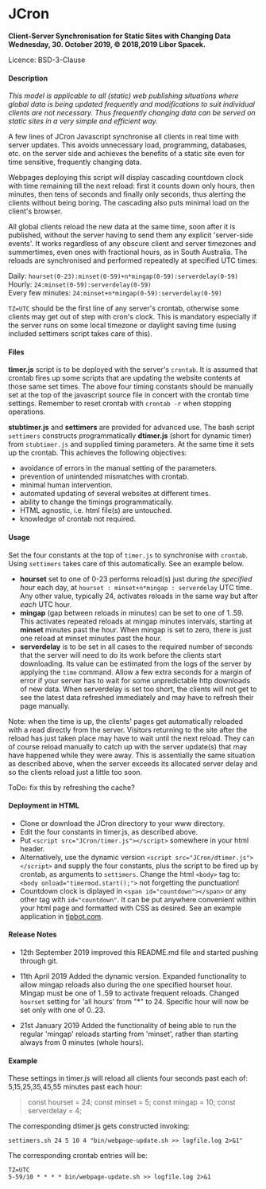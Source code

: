 # JCron
**Client-Server Synchronisation  for Static Sites with Changing Data  
Wednesday, 30. October 2019, © 2018,2019 Libor Spacek.**  

Licence: BSD-3-Clause  

#### Description

*This model is applicable to all (static) web publishing situations where global data is being updated frequently and modifications to suit individual clients are not necessary. Thus frequently changing data can be served on static sites in a very simple and efficient way.*

A few lines of JCron Javascript synchronise all clients in real time with server updates. This avoids unnecessary load, programming, databases, etc. on the 
server side and achieves the benefits of a static site even for time sensitive,
frequently changing data. 

Webpages deploying this script will display cascading countdown clock with time remaining till the next reload: first it counts down only hours, then minutes, then tens of seconds and finally only seconds, thus alerting the clients without being boring. The cascading also puts minimal load on the client's browser.

All global clients reload the new data at the same time, soon after it is published, without the server having to send them any explicit 'server-side events'. It works regardless of any obscure client and server timezones and summertimes, even ones with fractional hours, as in South Australia. The reloads are synchronised and performed repeatedly at specified UTC times:

Daily: `hourset(0-23):minset(0-59)+n*mingap(0-59):serverdelay(0-59)`  
Hourly: `24:minset(0-59):serverdelay(0-59)`  
Every few minutes: `24:minset+n*mingap(0-59):serverdelay(0-59)`

`TZ=UTC` should be the first line of any server's crontab, otherwise some clients may get out of step with cron's clock. This is mandatory especially if the server runs on some local timezone or daylight saving time (using included settimers script takes care of this).

#### Files

**timer.js** script is to be deployed with the server's `crontab`. It is assumed that crontab fires up some scripts that are updating the website contents at those same set times. 
The above four timing constants should be manually set at the top of the javascript source file in concert with the crontab time settings. Remember to reset crontab with `crontab -r` when stopping operations.

**stubtimer.js** and **settimers** are provided for advanced use. 
The bash script `settimers` constructs programmatically **dtimer.js** (short for dynamic timer)
from `stubtimer.js` and supplied timing parameters. At the same time it sets up the crontab. This achieves the following objectives:

- avoidance of errors in the manual setting of the parameters.
- prevention of unintended mismatches with crontab. 
- minimal human intervention.
- automated updating of several websites at different times.
- ability to change the timings programmatically.
- HTML agnostic, i.e. html file(s) are untouched.
- knowledge of crontab not required. 


#### Usage

Set the four constants at the top of `timer.js` to synchronise with  `crontab`.
Using `settimers` takes care of this automatically. See an example below. 

- **hourset** set to one of 0-23 performs reload(s) just during *the specified hour* each day, at `hourset : minset+n*mingap : serverdelay` UTC time. Any other value, typically 24, activates reloads in the same way but after *each* UTC  hour.
- **mingap** (gap between reloads in minutes) can be set to one of 1..59. This  activates repeated reloads at mingap minutes intervals, starting at **minset** minutes past the hour. When mingap is set to zero, there is just one reload at minset minutes past the hour.
- **serverdelay** is to be set in all cases to the required number of seconds that the server will need to do its work before the clients start downloading. Its value can be estimated  from the logs of the  server by applying the `time` command. Allow a few extra seconds for a margin of error if your server has to wait for some  unpredictable  http downloads of new data. When serverdelay is set too short, the clients will not get to see the latest data refreshed immediately and may have to refresh their page manually.

Note: when the time is up, the clients' pages get automatically reloaded with a read directly from the server. Visitors returning to the site after the reload has just taken place may have to wait until the next reload. They can of course reload manually to catch up with the server update(s) that may have happened while they were away. This is assentially the same situation as described above, when the server exceeds its allocated server delay and so the clients reload just a little too soon. 

ToDo: fix this by refreshing the cache?

#### Deployment in HTML
- Clone or download the JCron directory to your www directory.
- Edit the four constants in timer.js, as described above.
- Put `<script src="JCron/timer.js"></script>` somewhere in your html  header. 
- Alternatively, use the dynamic version  `<script src="JCron/dtimer.js"></script>` and supply the four constants, plus the script to be fired up by crontab, as arguments to `settimers`. Change the html `<body>` tag to: `<body onload="timermod.start();">` not forgetting the punctuation! 
- Countdown clock is diplayed in `<span id="countdown"></span>` or any other tag with `id="countdown"`. It can be put anywhere convenient within your html page and formatted with CSS as desired. See an example application in [tipbot.com](https://tipbot.com/index.html).

#### Release Notes

- 12th September 2019 improved this README.md file and started pushing through git.

- 11th April 2019
Added the dynamic version. 
Expanded functionality to allow mingap reloads also during the one specified hourset hour.
Mingap must be one of 1..59 to activate frequent reloads.
Changed `hourset` setting for 'all hours' from "*" to 24. Specific hour will now be set only with one of 0..23.

- 21st January 2019
Added the functionality of being able to run the regular 'mingap' reloads starting from 'minset', rather than starting always from 0 minutes (whole hours).

#### Example

These settings in timer.js will reload all clients four seconds past each of: 5,15,25,35,45,55 minutes past each hour:
> const hourset = 24;
const minset = 5;
const mingap = 10;
const serverdelay = 4;

The corresponding dtimer.js gets constructed invoking:

`settimers.sh 24 5 10 4 "bin/webpage-update.sh >> logfile.log 2>&1"`

The corresponding crontab entries will be:

`TZ=UTC`  
`5-59/10 * * * * bin/webpage-update.sh >> logfile.log 2>&1`

